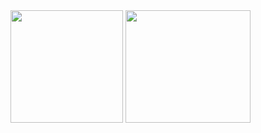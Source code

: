 <div>
<img height="180em" src="https://github-readme-stats.vercel.app/api?username=ChristianSilvaPaz&show_icons=true&theme=transparent"/>
<img height="180em" width="200em" src="https://github-readme-stats.vercel.app/api/top-langs/?username=ChristianSilvaPaz&hide_progress=true)](https://github.com/ChristianSilvaPaz/github-readme-stats"/>
</div>
  
 
